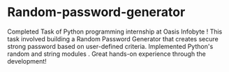 # Random-password-generator
Completed Task of Python programming internship at Oasis Infobyte ! This task involved building a Random Password Generator that creates secure strong password based on user-defined criteria.  Implemented Python's random and string modules .  Great hands-on experience through the development!
